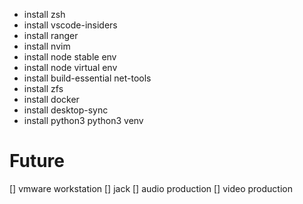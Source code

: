- install zsh
- install vscode-insiders
- install ranger
- install nvim
- install node stable env
- install node virtual env
- install build-essential net-tools 
- install zfs
- install docker
- install desktop-sync
- install python3 python3 venv







Future
======
[] vmware workstation
[] jack
[] audio production
[] video production
